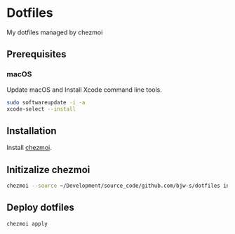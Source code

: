 # Dotfiles

My dotfiles managed by chezmoi

## Prerequisites

### macOS

Update macOS and Install Xcode command line tools.

```sh
sudo softwareupdate -i -a
xcode-select --install
```

## Installation

Install [chezmoi](https://www.chezmoi.io/docs/install/#one-line-package-install).

## Initizalize chezmoi

```sh
chezmoi --source ~/Development/source_code/github.com/bjw-s/dotfiles init https://github.com/bjw-s/dotfiles.git
```

## Deploy dotfiles

```sh
chezmoi apply
```

